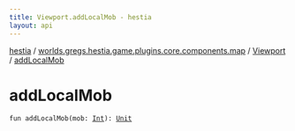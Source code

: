 ```yaml
---
title: Viewport.addLocalMob - hestia
layout: api
---
```


<div class='api-docs-breadcrumbs'><a href="../../index.html">hestia</a> / <a href="../index.html">worlds.gregs.hestia.game.plugins.core.components.map</a> / <a href="index.html">Viewport</a> / <a href="./add-local-mob.html">addLocalMob</a></div>

# addLocalMob

<div class="signature"><code><span class="keyword">fun </span><span class="identifier">addLocalMob</span><span class="symbol">(</span><span class="parameterName" id="worlds.gregs.hestia.game.plugins.core.components.map.Viewport$addLocalMob(kotlin.Int)/mob">mob</span><span class="symbol">:</span>&nbsp;<a href="https://kotlinlang.org/api/latest/jvm/stdlib/kotlin/-int/index.html"><span class="identifier">Int</span></a><span class="symbol">)</span><span class="symbol">: </span><a href="https://kotlinlang.org/api/latest/jvm/stdlib/kotlin/-unit/index.html"><span class="identifier">Unit</span></a></code></div>
